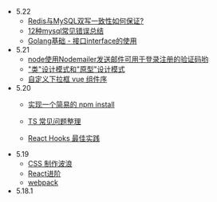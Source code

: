 - 5.22
    - [Redis与MySQL双写一致性如何保证?](https://juejin.cn/post/6964531365643550751)
    - [12种mysql常见错误总结](https://juejin.cn/post/6965052029441933348)
    - [Golang基础 - 接口interface的使用](https://juejin.cn/post/6965056241110351903)
- 5.21 
    - [node使用Nodemailer发送邮件可用于登录注册的验证码哟](https://juejin.cn/post/6964197984498089997)
    - ["类"设计模式和"原型"设计模式](https://juejin.cn/post/6964649946238681125)
    - [自定义下拉框 vue 组件序](https://juejin.cn/post/6963638903467147295)
- 5.20
    - [实现一个简易的 npm install](https://juejin.cn/post/6963855043174858759)
    
    - [TS 常见问题整理](https://juejin.cn/post/6844904055039344654)
    
    - [React Hooks 最佳实践](https://juejin.cn/post/6844904165500518414)
- 5.19
    - [CSS 制作波浪](https://juejin.cn/post/6963445854589960206)
    - [React进阶](https://juejin.cn/post/6963053793613185031)
    - [webpack](https://juejin.cn/post/6961961165656326152)
- 5.18.1
  
